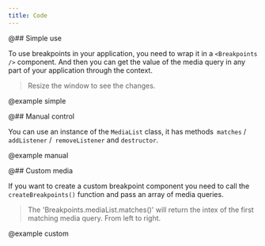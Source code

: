 ```yaml
---
title: Code
---
```


@## Simple use

To use breakpoints in your application, you need to wrap it in a `<Breakpoints />` component.
And then you can get the value of the media query in any part of your application through the context.

> Resize the window to see the changes.

@example simple

@## Manual control

You can use an instance of the `MediaList` class, it has methods` matches` / `addListener` /` removeListener` and `destructor`.

@example manual

@## Custom media

If you want to create a custom breakpoint component you need to call the `createBreakpoints()` function and pass an array of media queries.

> The 'Breakpoints.mediaList.matches()' will return the intex of the first matching media query. From left to right.

@example custom
